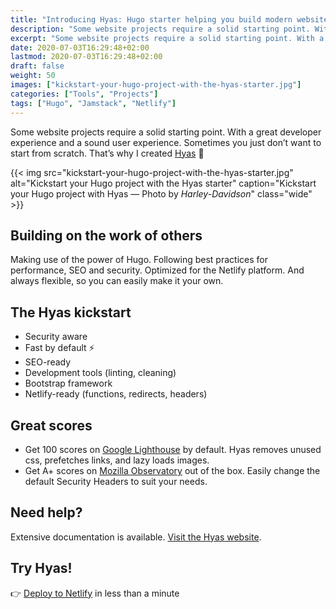 ```yaml
---
title: "Introducing Hyas: Hugo starter helping you build modern websites"
description: "Some website projects require a solid starting point. With a great developer experience and a sound user experience. Sometimes you just don’t want to start from scratch."
excerpt: "Some website projects require a solid starting point. With a great developer experience and a sound user experience. Sometimes you just don’t want to start from scratch."
date: 2020-07-03T16:29:48+02:00
lastmod: 2020-07-03T16:29:48+02:00
draft: false
weight: 50
images: ["kickstart-your-hugo-project-with-the-hyas-starter.jpg"]
categories: ["Tools", "Projects"]
tags: ["Hugo", "Jamstack", "Netlify"]
---
```


Some website projects require a solid starting point. With a great developer experience and a sound user experience. Sometimes you just don’t want to start from scratch. That’s why I created [Hyas](https://github.com/h-enk/hyas) 💚

{{< img src="kickstart-your-hugo-project-with-the-hyas-starter.jpg" alt="Kickstart your Hugo project with the Hyas starter" caption="Kickstart your Hugo project with Hyas — Photo by <em>Harley-Davidson</em>" class="wide" >}}

## Building on the work of others

Making use of the power of Hugo. Following best practices for performance, SEO and security. Optimized for the Netlify platform. And always flexible, so you can easily make it your own.

## The Hyas kickstart

- Security aware
- Fast by default ⚡️
- SEO-ready
- Development tools (linting, cleaning)
- Bootstrap framework
- Netlify-ready (functions, redirects, headers)

## Great scores

- Get 100 scores on [Google Lighthouse](https://googlechrome.github.io/lighthouse/viewer/?gist=8b7aec005ae7b9e128ad5c4e2f125fea) by default. Hyas removes unused css, prefetches links, and lazy loads images.
- Get A+ scores on [Mozilla Observatory](https://observatory.mozilla.org/analyze/hyas.netlify.app) out of the box. Easily change the default Security Headers to suit your needs.

## Need help?

Extensive documentation is available. [Visit the Hyas website](https://gethyas.com/).

## Try Hyas!

👉 [Deploy to Netlify](https://app.netlify.com/start/deploy?repository=https://github.com/h-enk/hyas) in less than a minute
